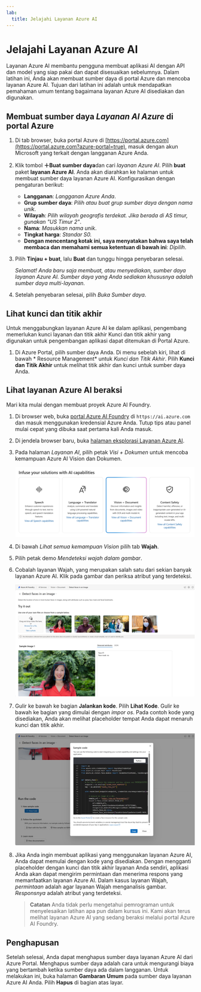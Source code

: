 ```yaml
---
lab:
  title: Jelajahi Layanan Azure AI
---
```


# Jelajahi Layanan Azure AI

Layanan Azure AI membantu pengguna membuat aplikasi AI dengan API dan model yang siap pakai dan dapat disesuaikan sebelumnya. Dalam latihan ini, Anda akan membuat sumber daya di portal Azure dan mencoba layanan Azure AI. Tujuan dari latihan ini adalah untuk mendapatkan pemahaman umum tentang bagaimana layanan Azure AI disediakan dan digunakan.

## Membuat sumber daya *Layanan AI Azure* di portal Azure

1. Di tab browser, buka portal Azure di [https://portal.azure.com](https://portal.azure.com?azure-portal=true), masuk dengan akun Microsoft yang terkait dengan langganan Azure Anda.

1. Klik tombol **＋Buat sumber daya**dan cari *layanan Azure AI*. Pilih **buat** paket **layanan Azure AI**. Anda akan diarahkan ke halaman untuk membuat sumber daya layanan Azure AI. Konfigurasikan dengan pengaturan berikut:
    - **Langganan**: *Langganan Azure Anda*.
    - **Grup sumber daya**: *Pilih atau buat grup sumber daya dengan nama unik*.
    - **Wilayah**: *Pilih wilayah geografis terdekat. Jika berada di AS timur, gunakan "US Timur 2"*.
    - **Nama**: *Masukkan nama unik*.
    - **Tingkat harga**: *Standar S0.*
    - **Dengan mencentang kotak ini, saya menyatakan bahwa saya telah membaca dan memahami semua ketentuan di bawah ini**: *Dipilih*.

1. Pilih **Tinjau + buat**, lalu **Buat** dan tunggu hingga penyebaran selesai.

    *Selamat! Anda baru saja membuat, atau menyediakan, sumber daya layanan Azure AI. Sumber daya yang Anda sediakan khususnya adalah sumber daya multi-layanan.*

1. Setelah penyebaran selesai, pilih *Buka Sumber daya*. 

## Lihat kunci dan titik akhir

Untuk menggabungkan layanan Azure AI ke dalam aplikasi, pengembang memerlukan kunci layanan dan titik akhir Kunci dan titik akhir yang digunakan untuk pengembangan aplikasi dapat ditemukan di Portal Azure. 

1. Di Azure Portal, pilih sumber daya Anda. Di menu sebelah kiri, lihat di bawah * Resource Management* untuk *Kunci dan Titik Akhir*. Pilih **Kunci dan Titik Akhir** untuk melihat titik akhir dan kunci untuk sumber daya Anda. 

## Lihat layanan Azure AI beraksi

Mari kita mulai dengan membuat proyek Azure AI Foundry.

1. Di browser web, buka [portal Azure AI Foundry](https://ai.azure.com) di `https://ai.azure.com` dan masuk menggunakan kredensial Azure Anda. Tutup tips atau panel mulai cepat yang dibuka saat pertama kali Anda masuk.
 
1. Di jendela browser baru, buka [halaman eksplorasi Layanan Azure AI](https://ai.azure.com/explore/aiservices).

1. Pada halaman *Layanan AI*, pilih petak *Visi + Dokumen* untuk mencoba kemampuan Azure AI Vision dan Dokumen.

    ![Cuplikan layar petak Visi dan Dokumen dipilih di halaman Layanan AI.](./media/vision-document-tile.png)

1. Di bawah *Lihat semua kemampuan Vision* pilih tab **Wajah**. 

1. Pilih petak demo *Mendeteksi wajah dalam gambar*. 

1. Cobalah layanan Wajah, yang merupakan salah satu dari sekian banyak layanan Azure AI. Klik pada gambar dan periksa atribut yang terdeteksi. 

    ![Cuplikan layar dari demo pendeteksian wajah di portal Azure AI Foundry.](./media/detect-faces-demo.png)

1. Gulir ke bawah ke bagian **Jalankan kode**. Pilih **Lihat Kode**. Gulir ke bawah ke bagian yang dimulai dengan *impor os*. Pada contoh kode yang disediakan, Anda akan melihat placeholder tempat Anda dapat menaruh kunci dan titik akhir.

    ![Cuplikai layar dari layar lihat kode dengan tampilan placeholder kode untuk kunci dan titik akhir.](./media/view-code-example.png) 

1. Jika Anda ingin membuat aplikasi yang menggunakan layanan Azure AI, Anda dapat memulai dengan kode yang disediakan. Dengan mengganti placeholder dengan kunci dan titik akhir layanan Anda sendiri, aplikasi Anda akan dapat mengirim permintaan dan menerima respons yang memanfaatkan layanan Azure AI. Dalam kasus layanan Wajah, *permintaan* adalah agar layanan Wajah menganalisis gambar. *Responsnya* adalah atribut yang terdeteksi. 

    >**Catatan** Anda tidak perlu mengetahui pemrograman untuk menyelesaikan latihan apa pun dalam kursus ini. Kami akan terus melihat layanan Azure AI yang sedang beraksi melalui portal Azure AI Foundry.  
 
## Penghapusan 

Setelah selesai, Anda dapat menghapus sumber daya layanan Azure AI dari Azure Portal. Menghapus sumber daya adalah cara untuk mengurangi biaya yang bertambah ketika sumber daya ada dalam langganan. Untuk melakukan ini, buka halaman **Gambaran Umum** pada sumber daya layanan Azure AI Anda. Pilih **Hapus** di bagian atas layar.

